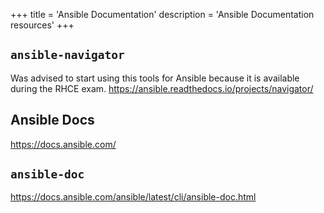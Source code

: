+++
title = 'Ansible Documentation'
description = 'Ansible Documentation resources'
+++

## `ansible-navigator`
Was advised to start using this tools for Ansible because it is available during the RHCE exam. 
https://ansible.readthedocs.io/projects/navigator/

## Ansible Docs
https://docs.ansible.com/

## `ansible-doc`
https://docs.ansible.com/ansible/latest/cli/ansible-doc.html